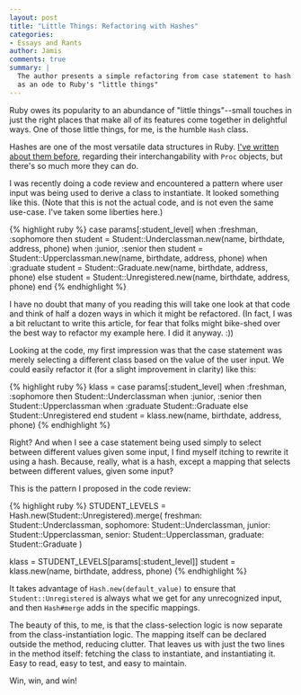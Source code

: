 ```yaml
---
layout: post
title: "Little Things: Refactoring with Hashes"
categories:
- Essays and Rants
author: Jamis
comments: true
summary: |
  The author presents a simple refactoring from case statement to hash table,
  as an ode to Ruby's "little things"
---
```


Ruby owes its popularity to an abundance of "little things"--small touches in just the right places that make all of its features come together in delightful ways. One of those little things, for me, is the humble `Hash` class.

Hashes are one of the most versatile data structures in Ruby. [I've written about them before](/2015/9/5/little-things-hashes-and-procs.html), regarding their interchangability with `Proc` objects, but there's so much more they can do.

I was recently doing a code review and encountered a pattern where user input was being used to derive a class to instantiate. It looked something like this. (Note that this is not the actual code, and is not even the same use-case. I've taken some liberties here.)

{% highlight ruby %}
case params[:student_level]
when :freshman, :sophomore then
  student = Student::Underclassman.new(name, birthdate,
    address, phone)
when :junior, :senior then
  student = Student::Upperclassman.new(name, birthdate,
    address, phone)
when :graduate
  student = Student::Graduate.new(name, birthdate,
    address, phone)
else
  student = Student::Unregistered.new(name, birthdate,
    address, phone)
end
{% endhighlight %}

I have no doubt that many of you reading this will take one look at that code and think of half a dozen ways in which it might be refactored. (In fact, I was a bit reluctant to write this article, for fear that folks might bike-shed over the best way to refactor my example here. I did it anyway. :))

Looking at the code, my first impression was that the case statement was merely selecting a different class based on the value of the user input. We could easily refactor it (for a slight improvement in clarity) like this:

{% highlight ruby %}
klass = case params[:student_level]
  when :freshman, :sophomore then
    Student::Underclassman
  when :junior, :senior then
    Student::Upperclassman
  when :graduate
    Student::Graduate
  else
    Student::Unregistered
  end
student = klass.new(name, birthdate, address, phone)
{% endhighlight %}

Right? And when I see a case statement being used simply to select between different values given some input, I find myself itching to rewrite it using a hash. Because, really, what is a hash, except a mapping that selects between different values, given some input?

This is the pattern I proposed in the code review:

{% highlight ruby %}
  STUDENT_LEVELS = Hash.new(Student::Unregistered).merge(
    freshman:  Student::Underclassman,
    sophomore: Student::Underclassman,
    junior:    Student::Upperclassman,
    senior:    Student::Upperclassman,
    graduate:  Student::Graduate
  )

klass = STUDENT_LEVELS[params[:student_level]]
student = klass.new(name, birthdate, address, phone)
{% endhighlight %}

It takes advantage of `Hash.new(default_value)` to ensure that `Student::Unregistered` is always what we get for any unrecognized input, and then `Hash#merge` adds in the specific mappings.

The beauty of this, to me, is that the class-selection logic is now separate from the class-instantiation logic. The mapping itself can be declared outside the method, reducing clutter. That leaves us with just the two lines in the method itself: fetching the class to instantiate, and instantiating it. Easy to read, easy to test, and easy to maintain.

Win, win, and win!
